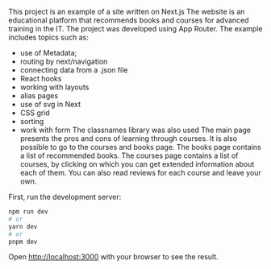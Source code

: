 This project is an example of a site written on Next.js
The website is an educational platform that recommends books and courses for advanced training in the IT.
The project was developed using App Router.
The example includes topics such as:

- use of Metadata;
- routing by next/navigation
- connecting data from a .json file
- React hooks
- working with layouts
- alias pages
- use of svg in Next
- CSS grid
- sorting
- work with form
  The classnames library was also used
  The main page presents the pros and cons of learning through courses. It is also possible to go to the courses and books page. The books page contains a list of recommended books. The courses page contains a list of courses, by clicking on which you can get extended information about each of them. You can also read reviews for each course and leave your own.

First, run the development server:

```bash
npm run dev
# or
yarn dev
# or
pnpm dev
```

Open [http://localhost:3000](http://localhost:3000) with your browser to see the result.
